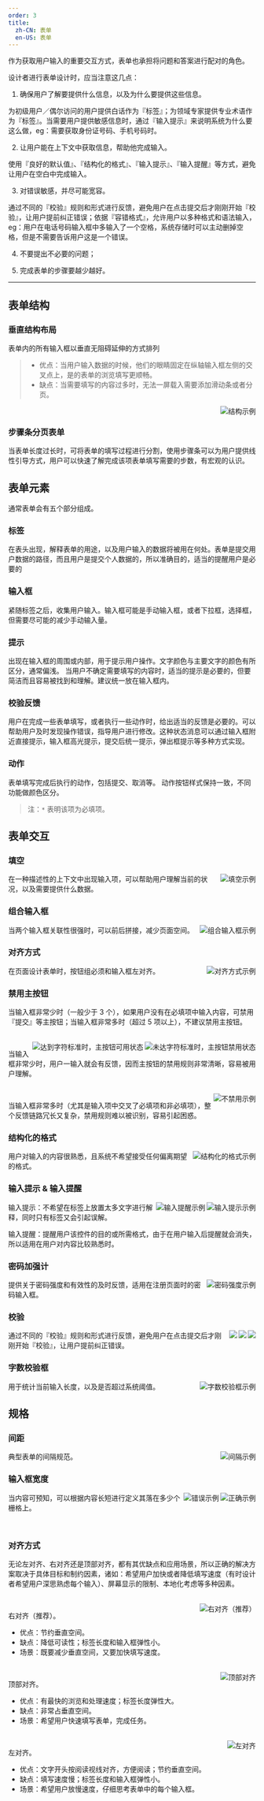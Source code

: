 ```yaml
---
order: 3
title:
  zh-CN: 表单
  en-US: 表单
---
```


作为获取用户输入的重要交互方式，表单也承担将问题和答案进行配对的角色。

设计者进行表单设计时，应当注意这几点：

1. 确保用户了解要提供什么信息，以及为什么要提供这些信息。

  为初级用户／偶尔访问的用户提供白话作为『标签』；为领域专家提供专业术语作为『标签』。当需要用户提供敏感信息时，通过『输入提示』来说明系统为什么要这么做，eg：需要获取身份证号码、手机号码时。

2. 让用户能在上下文中获取信息，帮助他完成输入。

  使用『良好的默认值』、『结构化的格式』、『输入提示』、『输入提醒』等方式，避免让用户在空白中完成输入。

3. 对错误敏感，并尽可能宽容。

  通过不同的『校验』规则和形式进行反馈，避免用户在点击提交后才刚刚开始『校验』，让用户提前纠正错误；依据『容错格式』，允许用户以多种格式和语法输入，eg：用户在电话号码输入框中多输入了一个空格，系统存储时可以主动删掉空格，但是不需要告诉用户这是一个错误。

4. 不要提出不必要的问题；

5. 完成表单的步骤要越少越好。

---

## 表单结构 

### 垂直结构布局

表单内的所有输入框以垂直无阻碍延伸的方式排列
>    - 优点：当用户输入数据的时候，他们的眼睛固定在纵轴输入框左侧的交叉点上，是的表单的浏览填写更顺畅。
>    - 缺点：当需要填写的内容过多时，无法一屏载入需要添加滑动条或者分页。

<img class="preview-img" align="right" alt="结构示例" src="http://10.230.135.97:8000/form/form1.png">

<br>

### 步骤条分页表单
当表单长度过长时，可将表单的填写过程进行分割，使用步骤条可以为用户提供线性引导方式，用户可以快速了解完成该项表单填写需要的步数，有宏观的认识。


## 表单元素
通常表单会有五个部分组成。

### 标签
在表头出现，解释表单的用途，以及用户输入的数据将被用在何处。表单是提交用户数据的路径，而且用户是提交个人数据的，所以准确目的，适当的提醒用户是必要的
### 输入框
紧随标签之后，收集用户输入。输入框可能是手动输入框，或者下拉框，选择框，但需要尽可能的减少手动输入量。
### 提示
出现在输入框的周围或内部，用于提示用户操作。文字颜色与主要文字的颜色有所区分，通常偏浅。
当用户不确定需要填写的内容时，适当的提示是必要的，但要简洁而且容易被找到和理解。建议统一放在输入框内。
### 校验反馈
用户在完成一些表单填写，或者执行一些动作时，给出适当的反馈是必要的。可以帮助用户及时发现操作错误，指导用户进行修改。这种状态消息可以通过输入框附近直接提示，输入框高光提示，提交后统一提示，弹出框提示等多种方式实现。
### 动作
表单填写完成后执行的动作，包括提交、取消等。
动作按钮样式保持一致，不同功能做颜色区分。

> 注：`*` 表明该项为必填项。

## 表单交互

### 填空

<img class="preview-img" align="right" alt="填空示例" src="http://10.230.135.97:8000/form/form2.png">

在一种描述性的上下文中出现输入项，可以帮助用户理解当前的状况，以及需要提供什么数据。

### 组合输入框

<img class="preview-img" align="right" alt="组合输入框示例" src="http://10.230.135.97:8000/form/form3.png">

当两个输入框关联性很强时，可以前后拼接，减少页面空间。

### 对齐方式

<img class="preview-img" align="right" alt="对齐方式示例" src="http://10.230.135.97:8000/form/form4.png">

在页面设计表单时，按钮组必须和输入框左对齐。

### 禁用主按钮

当输入框非常少时（一般少于 3 个），如果用户没有在必填项中输入内容，可禁用『提交』等主按钮；当输入框非常多时（超过 5 项以上），不建议禁用主按钮。

<br>

<img class="preview-img" align="right" alt="未达字符标准时，主按钮禁用状态" src="http://10.230.135.97:8000/form/form5.png">

<img class="preview-img" align="right" alt="达到字符标准时，主按钮可用状态" src="http://10.230.135.97:8000/form/form6.png">

当输入框非常少时，用户一输入就会有反馈，因而主按钮的禁用规则非常清晰，容易被用户理解。

<br>

<img class="preview-img" align="right" alt="不禁用示例" src="http://10.230.135.97:8000/form/form7.png">

当输入框非常多时（尤其是输入项中交叉了必填项和非必填项），整个反馈链路冗长又复杂，禁用规则难以被识别，容易引起困惑。

### 结构化的格式

<img class="preview-img" align="right" alt="结构化的格式示例" src="http://10.230.135.97:8000/form/form8.png">

用户对输入的内容很熟悉，且系统不希望接受任何偏离期望的格式。

### 输入提示 & 输入提醒

<img class="preview-img" align="right" alt="输入提示示例" description="在输入框激活后，输入提示一直出现至该输入框失去焦点。" src="http://10.230.135.97:8000/form/form9.png">
<img class="preview-img" align="right" alt="输入提醒示例" description="在输入框激活后，输入提醒不要马上消失，等用户完成第一个词输入后再消失。" src="http://10.230.135.97:8000/form/form10.png">

输入提示：不希望在标签上放置太多文字进行解释，同时只有标签又会引起误解。

输入提醒：提醒用户该控件的目的或所需格式，由于在用户输入后提醒就会消失，所以适用在用户对内容比较熟悉时。

### 密码加强计

<img class="preview-img" align="right" alt="密码强度示例" src="http://10.230.135.97:8000/form/form11.png">

提供关于密码强度和有效性的及时反馈，适用在注册页面时的密码输入框。

### 校验

<img class="preview-img" align="right" description="输入时的实时校验。" src="http://10.230.135.97:8000/form/form12.png">
<img class="preview-img" align="right" description="输入框失去焦点后的校验。" src="http://10.230.135.97:8000/form/form13.png">

<img class="preview-img" align="right" description="点击『提交』后，系统将处理结果直接在页面上进行反馈（统计错误数量和标记错误内容）。" src="http://10.230.135.97:8000/form/form14.png">

通过不同的『校验』规则和形式进行反馈，避免用户在点击提交后才刚刚开始『校验』，让用户提前纠正错误。

### 字数校验框

<img class="preview-img" align="right" alt="字数校验框示例" src="http://10.230.135.97:8000/form/form15.png">

用于统计当前输入长度，以及是否超过系统阈值。


## 规格

### 间距

<img class="preview-img" align="right" alt="间隔示例" src="http://10.230.135.97:8000/form/form16.png">

典型表单的间隔规范。

### 输入框宽度

<img class="preview-img good" align="right" alt="正确示例" src="http://10.230.135.97:8000/form/form17.png">
<img class="preview-img bad" align="right" alt="错误示例" src="http://10.230.135.97:8000/form/form18.png">

当内容可预知，可以根据内容长短进行定义其落在多少个栅格上。

<br>

### 对齐方式

无论左对齐、右对齐还是顶部对齐，都有其优缺点和应用场景，所以正确的解决方案取决于具体目标和制约因素，诸如：希望用户加快或者降低填写速度（有时设计者希望用户深思熟虑每个输入）、屏幕显示的限制、本地化考虑等多种因素。

<br>

<img class="preview-img" align="right" alt="右对齐（推荐）" src="http://10.230.135.97:8000/form/form19.png">

右对齐（推荐）。

- 优点：节约垂直空间。
- 缺点：降低可读性；标签长度和输入框弹性小。
- 场景：既要减少垂直空间，又要加快填写速度。

<br>

<img class="preview-img" align="right" alt="顶部对齐" src="http://10.230.135.97:8000/form/form20.png">

顶部对齐。

- 优点：有最快的浏览和处理速度；标签长度弹性大。
- 缺点：非常占垂直空间。
- 场景：希望用户快速填写表单，完成任务。

<br>

<img class="preview-img" align="right" alt="左对齐" src="http://10.230.135.97:8000/form/form21.png">

左对齐。

- 优点：文字开头按阅读视线对齐，方便阅读；节约垂直空间。
- 缺点：填写速度慢；标签长度和输入框弹性小。
- 场景：希望用户放慢速度，仔细思考表单中的每个输入框。




